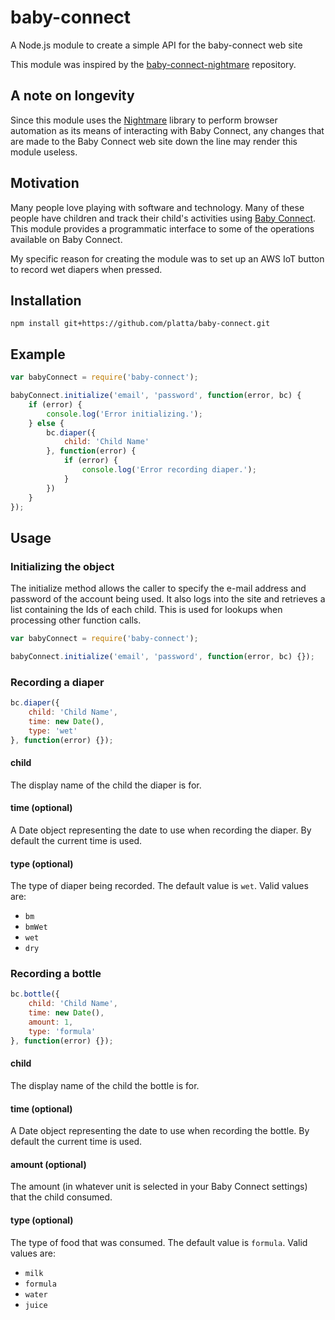 # baby-connect
A Node.js module to create a simple API for the baby-connect web site

This module was inspired by the
[baby-connect-nightmare](https://github.com/jpchip/baby-connect-nightmare)
repository.

## A note on longevity
Since this module uses the [Nightmare](http://www.nightmarejs.org/) library to
perform browser automation as its means of interacting with Baby Connect, any
changes that are made to the Baby Connect web site down the line may render this
module useless. 

## Motivation
Many people love playing with software and technology. Many of these people have
children and track their child's activities using
[Baby Connect](https://www.baby-connect.com). This module provides a
programmatic interface to some of the operations available on Baby Connect.

My specific reason for creating the module was to set up an AWS IoT button to
record wet diapers when pressed.

## Installation

```bashp
npm install git+https://github.com/platta/baby-connect.git
```

## Example

```js
var babyConnect = require('baby-connect');

babyConnect.initialize('email', 'password', function(error, bc) {
    if (error) {
        console.log('Error initializing.');
    } else {
        bc.diaper({
            child: 'Child Name'
        }, function(error) {
            if (error) {
                console.log('Error recording diaper.');
            }
        })
    }
});
```

## Usage

### Initializing the object
The initialize method allows the caller to specify the e-mail address and
password of the account being used. It also logs into the site and retrieves a
list containing the Ids of each child. This is used for lookups when processing
other function calls.

```js
var babyConnect = require('baby-connect');

babyConnect.initialize('email', 'password', function(error, bc) {});
```

### Recording a diaper

```js
bc.diaper({
    child: 'Child Name',
    time: new Date(),
    type: 'wet'
}, function(error) {});
```

#### child
The display name of the child the diaper is for.

#### time (optional)
A Date object representing the date to use when recording the diaper. By default
the current time is used.

#### type (optional)
The type of diaper being recorded. The default value is `wet`. Valid values are:

- `bm`
- `bmWet`
- `wet`
- `dry`

### Recording a bottle

```js
bc.bottle({
    child: 'Child Name',
    time: new Date(),
    amount: 1,
    type: 'formula'
}, function(error) {});
```

#### child
The display name of the child the bottle is for.

#### time (optional)
A Date object representing the date to use when recording the bottle. By default
the current time is used.

#### amount (optional)
The amount (in whatever unit is selected in your Baby Connect settings) that the
child consumed.

#### type (optional)
The type of food that was consumed. The default value is `formula`. Valid values
are:

- `milk`
- `formula`
- `water`
- `juice`